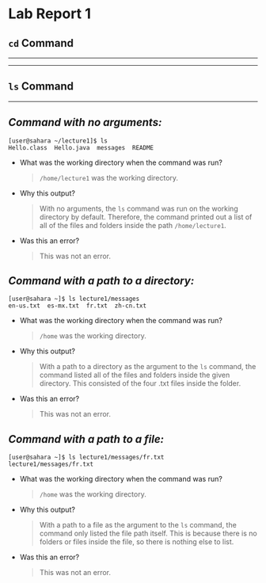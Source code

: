 # Lab Report 1

## `cd` Command
---
---
## `ls` Command
---
## _Command with no arguments:_
```
[user@sahara ~/lecture1]$ ls
Hello.class  Hello.java  messages  README
```
- What was the working directory when the command was run?
  > `/home/lecture1` was the working directory.

- Why this output?
  > With no arguments, the `ls` command was run on the working directory by default. Therefore, the command printed out a list of all of the files and folders inside the path `/home/lecture1`.

- Was this an error?
  > This was not an error.



## _Command with a path to a directory:_
```
[user@sahara ~]$ ls lecture1/messages
en-us.txt  es-mx.txt  fr.txt  zh-cn.txt
```
- What was the working directory when the command was run?
  > `/home` was the working directory.

- Why this output?
  > With a path to a directory as the argument to the `ls` command, the command listed all of the files and folders inside the given directory. This consisted of the four .txt files inside the folder.

- Was this an error?
  > This was not an error.

## _Command with a path to a file:_
```
[user@sahara ~]$ ls lecture1/messages/fr.txt
lecture1/messages/fr.txt
```
- What was the working directory when the command was run?
  > `/home` was the working directory.

- Why this output?
  > With a path to a file as the argument to the `ls` command, the command only listed the file path itself. This is because there is no folders or files inside the file, so there is nothing else to list.
  
- Was this an error?
  > This was not an error.
